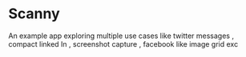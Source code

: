 # Scanny

An example app exploring multiple use cases like twitter messages , compact linked In , screenshot capture , facebook like image grid exc
